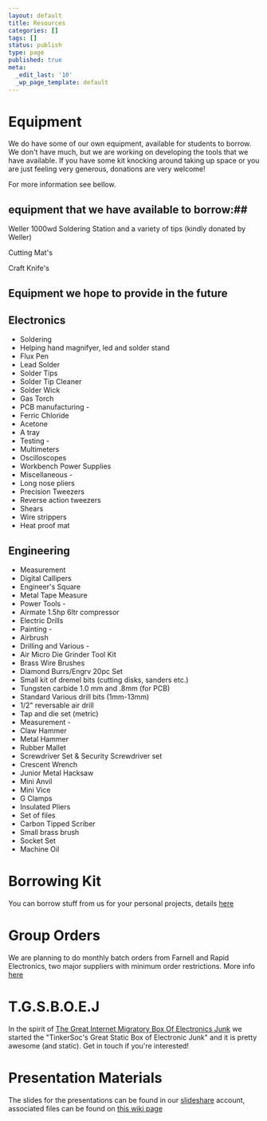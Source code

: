 ```yaml
---
layout: default 
title: Resources
categories: []
tags: []
status: publish
type: page
published: true
meta:
  _edit_last: '10'
  _wp_page_template: default
---
```

# Equipment #

We do have some of our own equipment, available for students to borrow. We
don't have much, but we are working on developing the tools that we have
available. If you have some kit knocking around taking up space or you are just
feeling very generous, donations are very welcome!

For more information see bellow.

## equipment that we have available to borrow:##
Weller 1000wd Soldering Station and a variety of tips (kindly donated by Weller)

Cutting Mat's

Craft Knife's

## Equipment we hope to provide in the future ##
## Electronics ##
* Soldering
 * Helping hand magnifyer, led and solder stand
 * Flux Pen
 * Lead Solder
 * Solder Tips
 * Solder Tip Cleaner
 * Solder Wick
 * Gas Torch
* PCB manufacturing -
 * Ferric Chloride
 * Acetone
 * A tray
* Testing -
 * Multimeters
 * Oscilloscopes
 * Workbench Power Supplies
* Miscellaneous -
 * Long nose pliers
 * Precision Tweezers
 * Reverse action tweezers
 * Shears
 * Wire strippers
 * Heat proof mat

## Engineering ##
* Measurement
 * Digital Callipers
 * Engineer's Square
 * Metal Tape Measure
* Power Tools -
 * Airmate 1.5hp 6ltr compressor
 * Electric Drills
* Painting -
 * Airbrush
* Drilling and Various -
 * Air Micro Die Grinder Tool Kit
 * Brass Wire Brushes
 * Diamond Burrs/Engrv 20pc Set
 * Small kit of dremel bits (cutting disks, sanders etc.)
 * Tungsten carbide 1.0 mm and .8mm (for PCB)
 * Standard Various drill bits (1mm-13mm)
 * 1/2" reversable air drill
 * Tap and die set (metric)
* Measurement -
 * Claw Hammer
 * Metal Hammer
 * Rubber Mallet
 * Screwdriver Set &amp; Security Screwdriver set
 * Crescent Wrench
 * Junior Metal Hacksaw
 * Mini Anvil
 * Mini Vice
 * G Clamps
 * Insulated Pliers
 * Set of files
 * Carbon Tipped Scriber
 * Small brass brush
 * Socket Set
 * Machine Oil

# Borrowing Kit #
You can borrow stuff from us for your personal projects, details 
[here](/resources/borrowing-kit)

# Group Orders #

We are planning to do monthly batch orders from Farnell and Rapid Electronics,
two major suppliers with minimum order restrictions. More info
[here](/resources/group-order)

# T.G.S.B.O.E.J #

In the spirit of [The Great Internet Migratory Box Of Electronics
Junk](http://tgimboej.org/Main_Page) we started the "TinkerSoc's Great Static
Box of Electronic Junk" and it is pretty awesome (and static). Get in touch if
you're interested!

# Presentation Materials #
 
The slides for the presentations can be found in our
[slideshare](http://slideshare.net/tinkersoc) account, associated files can be
found on [this wiki page](/wiki/presentations)
